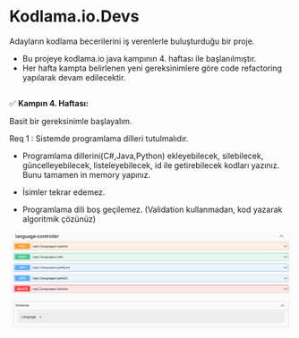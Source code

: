 # Kodlama.io.Devs
Adayların kodlama becerilerini iş verenlerle buluşturduğu bir proje.
- Bu projeye kodlama.io java kampının 4. haftası ile başlanılmıştır.
- Her hafta kampta belirlenen yeni gereksinimlere göre code refactoring yapılarak devam edilecektir.
## 

:white_check_mark: **Kampın 4. Haftası:**

Basit bir gereksinimle başlayalım.

Req 1 : Sistemde programlama dilleri tutulmalıdır.

- Programlama dillerini(C#,Java,Python) ekleyebilecek, silebilecek, güncelleyebilecek, listeleyebilecek, id ile getirebilecek kodları yazınız. Bunu tamamen in memory yapınız.

- İsimler tekrar edemez.

- Programlama dili boş geçilemez. (Validation kullanmadan, kod yazarak algoritmik çözünüz)

![week4](./img/week4.png)
